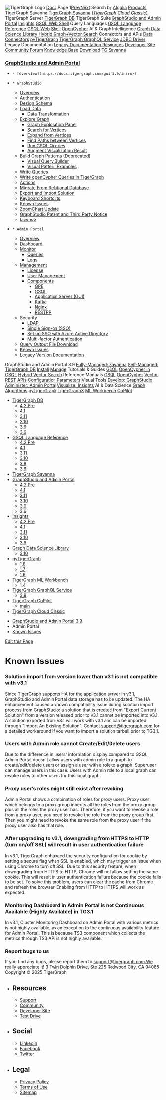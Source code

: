 ![TigerGraph Logo](https://www.tigergraph.com/wp-content/uploads/2020/05/TG_LOGO.svg) [Docs](https://docs.tigergraph.com/home)
Page 1[Prev](https://docs.tigergraph.com/gui/3.9/admin-portal/known-issues)[Next](https://docs.tigergraph.com/gui/3.9/admin-portal/known-issues)
Search by [Algolia](https://www.algolia.com/docsearch)
[Products](https://docs.tigergraph.com/gui/3.9/admin-portal/known-issues)
TigerGraph Savanna
[TigerGraph Savanna](https://docs.tigergraph.com/savanna/main/overview/) [(_TigerGraph Cloud Classic_)](https://docs.tigergraph.com/cloud/main/start/overview)
TigerGraph Server
[TigerGraph DB](https://docs.tigergraph.com/tigergraph-server/4.2/intro/)
TigerGraph Suite
[GraphStudio and Admin Portal](https://docs.tigergraph.com/gui/4.2/intro/) [Insights](https://docs.tigergraph.com/insights/4.2/intro/) [GSQL Web Shell](https://docs.tigergraph.com/tigergraph-server/current/gsql-shell/web)
Query Languages
[GSQL Language Reference](https://docs.tigergraph.com/gsql-ref/4.2/intro/) [GSQL Web Shell](https://docs.tigergraph.com/tigergraph-server/current/gsql-shell/web) [OpenCypher](https://docs.tigergraph.com/gsql-ref/current/opencypher-in-gsql)
AI & Graph Intelligence
[Graph Data Science Library](https://docs.tigergraph.com/graph-ml/3.10/intro/) [Hybrid Graph+Vector Search](https://docs.tigergraph.com/gsql-ref/current/vector/)
Connectors and APIs
[Data Connectors](https://docs.tigergraph.com/tigergraph-server/current/data-loading) [pyTigerGraph](https://docs.tigergraph.com/pytigergraph/1.8/intro/) [TigerGraph GraphQL Service](https://docs.tigergraph.com/graphql/3.9/) [JDBC Driver](https://github.com/tigergraph/ecosys/tree/master/tools/etl/tg-jdbc-driver)
Legacy Documentation
[ Legacy Documentation ](https://docs-legacy.tigergraph.com)
[Resources](https://docs.tigergraph.com/gui/3.9/admin-portal/known-issues)
[Developer Site](https://dev.tigergraph.com/) [Community Forum](https://community.tigergraph.com/) [Knowledge Base](https://tigergraph.freshdesk.com/support/solutions)
[Download](https://dl.tigergraph.com)
[ TG Savanna](https://savanna.tgcloud.io)
### [GraphStudio and Admin Portal](https://docs.tigergraph.com/gui/3.9/intro/)
  *     * [Overview](https://docs.tigergraph.com/gui/3.9/intro/)
  *     * GraphStudio
      * [Overview](https://docs.tigergraph.com/gui/3.9/graphstudio/overview)
      * [Authentication](https://docs.tigergraph.com/gui/3.9/graphstudio/user-access-management)
      * [Design Schema](https://docs.tigergraph.com/gui/3.9/graphstudio/design-schema)
      * [Load Data](https://docs.tigergraph.com/gui/3.9/graphstudio/load-data)
        * [Data Transformation](https://docs.tigergraph.com/gui/3.9/graphstudio/data-transformation)
      * [Explore Graph](https://docs.tigergraph.com/gui/3.9/graphstudio/explore-graph/README)
        * [Graph Exploration Panel](https://docs.tigergraph.com/gui/3.9/graphstudio/explore-graph/graph-exploration-panel)
        * [Search for Vertices](https://docs.tigergraph.com/gui/3.9/graphstudio/explore-graph/search-for-vertices)
        * [Expand from Vertices](https://docs.tigergraph.com/gui/3.9/graphstudio/explore-graph/expand-from-vertices)
        * [Find Paths between Vertices](https://docs.tigergraph.com/gui/3.9/graphstudio/explore-graph/find-paths-between-vertices)
        * [Run GSQL Queries](https://docs.tigergraph.com/gui/3.9/graphstudio/explore-graph/run-gsql-queries)
        * [Augment Visualization Result](https://docs.tigergraph.com/gui/3.9/graphstudio/explore-graph/augment-visualization-result)
      * Build Graph Patterns (Deprecated)
        * [Visual Query Builder](https://docs.tigergraph.com/gui/3.9/graphstudio/build-graph-patterns/visual-query-builder-overview)
        * [Visual Pattern Examples](https://docs.tigergraph.com/gui/3.9/graphstudio/build-graph-patterns/visual-pattern-examples)
      * [Write Queries](https://docs.tigergraph.com/gui/3.9/graphstudio/write-queries)
      * [Write openCypher Queries in TigerGraph](https://docs.tigergraph.com/gui/3.9/graphstudio/write-open-cypher-queries-in-tigergraph)
      * [Actions](https://docs.tigergraph.com/gui/3.9/graphstudio/actions)
      * [Migrate From Relational Database](https://docs.tigergraph.com/gui/3.9/graphstudio/migrate-from-relational-database)
      * [Export and Import Solution](https://docs.tigergraph.com/gui/3.9/graphstudio/export-and-import-solution)
      * [Keyboard Shortcuts](https://docs.tigergraph.com/gui/3.9/graphstudio/keyboard-shortcuts)
      * [Known Issues](https://docs.tigergraph.com/gui/3.9/graphstudio/known-issues)
      * [ZoomChart Update](https://docs.tigergraph.com/gui/3.9/graphstudio/graphstudio-zoomchart-update)
      * [GraphStudio Patent and Third Party Notice](https://docs.tigergraph.com/gui/3.9/graphstudio/patent-and-third-party-notice)
      * [License](https://docs.tigergraph.com/gui/3.9/graphstudio/license)
  *     * Admin Portal
      * [Overview](https://docs.tigergraph.com/gui/3.9/admin-portal/overview)
      * [Dashboard](https://docs.tigergraph.com/gui/3.9/admin-portal/dashboard)
      * [Monitor](https://docs.tigergraph.com/gui/3.9/admin-portal/monitoring/README)
        * [Queries](https://docs.tigergraph.com/gui/3.9/admin-portal/monitoring/queries)
        * [Logs](https://docs.tigergraph.com/gui/3.9/admin-portal/monitoring/log-viewer)
      * [Management](https://docs.tigergraph.com/gui/3.9/admin-portal/management/README)
        * [License](https://docs.tigergraph.com/gui/3.9/admin-portal/management/license)
        * [User Management](https://docs.tigergraph.com/gui/3.9/admin-portal/management/user-management)
        * [Components](https://docs.tigergraph.com/gui/3.9/admin-portal/components/README)
          * [GPE](https://docs.tigergraph.com/gui/3.9/admin-portal/components/gpe)
          * [GSQL](https://docs.tigergraph.com/gui/3.9/admin-portal/components/gsql)
          * [Application Server (GUI)](https://docs.tigergraph.com/gui/3.9/admin-portal/components/gui)
          * [Kafka](https://docs.tigergraph.com/gui/3.9/admin-portal/components/kafka)
          * [Nginx](https://docs.tigergraph.com/gui/3.9/admin-portal/components/nginx)
          * [RESTPP](https://docs.tigergraph.com/gui/3.9/admin-portal/components/restpp)
      * Security
        * [LDAP](https://docs.tigergraph.com/gui/3.9/admin-portal/security/ldap)
        * [Single Sign-on (SSO)](https://docs.tigergraph.com/gui/3.9/admin-portal/security/sso)
        * [Set up SSO with Azure Active Directory](https://docs.tigergraph.com/gui/3.9/admin-portal/security/sso-aad)
        * [Multi-factor Authentication](https://docs.tigergraph.com/gui/3.9/admin-portal/security/mfa)
      * [Query Output File Download](https://docs.tigergraph.com/gui/3.9/admin-portal/gsql-output-file)
      * [Known Issues](https://docs.tigergraph.com/gui/3.9/admin-portal/known-issues)
    * [Legacy Version Documentation](https://docs.tigergraph.com/gui/3.9/intro/legacy-tg-versions)


GraphStudio and Admin Portal 3.9
[Fully-Managed: Savanna](https://docs.tigergraph.com/savanna/main/overview/)
[Self-Managed: TigerGraph DB](https://docs.tigergraph.com/tigergraph-server/4.2/intro/)
[Install](https://docs.tigergraph.com/tigergraph-server/current/getting-started/) [Manage](https://docs.tigergraph.com/tigergraph-server/current/system-management/)
Tutorials & Guides
[GSQL](https://github.com/tigergraph/ecosys/blob/master/tutorials/GSQL.md) [OpenCypher in GSQL](https://github.com/tigergraph/ecosys/blob/master/tutorials/Cypher.md) [Hybrid Vector Search](https://github.com/tigergraph/ecosys/blob/master/tutorials/VectorSearch.md)
Reference Manuals
[GSQL](https://docs.tigergraph.com/gsql-ref/4.2/intro/) [OpenCypher](https://docs.tigergraph.com/gsql-ref/current/opencypher-in-gsql/) [Vector](https://docs.tigergraph.com/gsql-ref/current/vector/) [REST APIs](https://docs.tigergraph.com/tigergraph-server/current/api/) [Configuration Parameters](https://docs.tigergraph.com/tigergraph-server/current/reference/configuration-parameters)
Visual Tools
[Develop: GraphStudio](https://docs.tigergraph.com/gui/4.2/intro/) [Administer: Admin Portal](https://docs.tigergraph.com/gui/4.2/intro/) [Visualize: Insights](https://docs.tigergraph.com/insights/4.2/intro/)
AI & Data Science
[Graph Algorithms](https://docs.tigergraph.com/graph-ml/3.10/intro/) [pyTigerGraph](https://docs.tigergraph.com/pytigergraph/1.8/intro/) [TigerGraphX](https://github.com/tigergraph/ecosys/blob/master/tutorials/TigerGraphX.md) [ML Workbench](https://docs.tigergraph.com/ml-workbench/1.4/intro/) [CoPilot](https://docs.tigergraph.com/tg-copilot/intro/)
  * [TigerGraph DB](https://docs.tigergraph.com/tigergraph-server/4.2/intro/)
    * [4.2 Pre](https://docs.tigergraph.com/tigergraph-server/4.2/intro/)
    * [4.1](https://docs.tigergraph.com/tigergraph-server/4.1/intro/)
    * [3.11](https://docs.tigergraph.com/tigergraph-server/3.11/intro/)
    * [3.10](https://docs.tigergraph.com/tigergraph-server/3.10/intro/)
    * [3.9](https://docs.tigergraph.com/tigergraph-server/3.9/intro/)
    * [3.6](https://docs.tigergraph.com/tigergraph-server/3.6/intro/)
  * [GSQL Language Reference](https://docs.tigergraph.com/gsql-ref/4.2/intro/)
    * [4.2 Pre](https://docs.tigergraph.com/gsql-ref/4.2/intro/)
    * [4.1](https://docs.tigergraph.com/gsql-ref/4.1/intro/)
    * [3.11](https://docs.tigergraph.com/gsql-ref/3.11/intro/)
    * [3.10](https://docs.tigergraph.com/gsql-ref/3.10/intro/)
    * [3.9](https://docs.tigergraph.com/gsql-ref/3.9/intro/)
    * [3.6](https://docs.tigergraph.com/gsql-ref/3.6/intro/intro)
  * [TigerGraph Savanna](https://docs.tigergraph.com/savanna/main/overview/)
  * [GraphStudio and Admin Portal](https://docs.tigergraph.com/gui/4.2/intro/)
    * [4.2 Pre](https://docs.tigergraph.com/gui/4.2/intro/)
    * [4.1](https://docs.tigergraph.com/gui/4.1/intro/)
    * [3.11](https://docs.tigergraph.com/gui/3.11/intro/)
    * [3.10](https://docs.tigergraph.com/gui/3.10/intro/)
    * [3.9](https://docs.tigergraph.com/gui/3.9/intro/)
    * [3.6](https://docs.tigergraph.com/gui/3.6/graphstudio/overview)
  * [Insights](https://docs.tigergraph.com/insights/4.2/intro/)
    * [4.2 Pre](https://docs.tigergraph.com/insights/4.2/intro/)
    * [4.1](https://docs.tigergraph.com/insights/4.1/intro/)
    * [3.11](https://docs.tigergraph.com/insights/3.11/intro/)
    * [3.10](https://docs.tigergraph.com/insights/3.10/intro/)
    * [3.9](https://docs.tigergraph.com/insights/3.9/intro/)
  * [Graph Data Science Library](https://docs.tigergraph.com/graph-ml/3.10/intro/)
    * [3.10](https://docs.tigergraph.com/graph-ml/3.10/intro/)
  * [pyTigerGraph](https://docs.tigergraph.com/pytigergraph/1.8/intro/)
    * [1.8](https://docs.tigergraph.com/pytigergraph/1.8/intro/)
    * [1.7](https://docs.tigergraph.com/pytigergraph/1.7/intro/)
    * [1.6](https://docs.tigergraph.com/pytigergraph/1.6/intro/)
  * [TigerGraph ML Workbench](https://docs.tigergraph.com/ml-workbench/1.4/intro/)
    * [1.4](https://docs.tigergraph.com/ml-workbench/1.4/intro/)
  * [TigerGraph GraphQL Service](https://docs.tigergraph.com/graphql/3.9/)
    * [3.9](https://docs.tigergraph.com/graphql/3.9/)
  * [TigerGraph CoPilot](https://docs.tigergraph.com/tg-copilot/intro/)
    * [main](https://docs.tigergraph.com/tg-copilot/intro/)
  * [TigerGraph Cloud Classic](https://docs.tigergraph.com/cloud/main/start/overview)


[](https://docs.tigergraph.com/home/)
  * [GraphStudio and Admin Portal 3.9](https://docs.tigergraph.com/gui/3.9/intro/)
  * Admin Portal
  * [Known Issues](https://docs.tigergraph.com/gui/3.9/admin-portal/known-issues)


[Edit this Page](https://github.com/tigergraph/gui-docs/edit/3.9/modules/admin-portal/pages/known-issues.adoc)
# Known Issues
### Solution import from version lower than v3.1 is not compatible with v3.1
Since TigerGraph supports HA for the application server in v3.1, GraphStudio and Admin Portal data storage has to be updated. The HA enhancement caused a known compatibility issue during solution import process from GraphStudio: a solution that is created from "Export Current Solution" from a version released prior to v3.1 cannot be imported into v3.1. A solution exported from v3.1 will work with v3.1 and can be imported through "Import An Existing Solution". Contact support@tigergraph.com for a detailed workaround if you want to import a solution tarball prior to TG3.1.
### Users with Admin role cannot Create/Edit/Delete users
Due to the difference in users' information display compared to GSQL, Admin Portal doesn’t allow users with admin role to a graph to create/edit/delete users or assign a user with a role to a graph. Superuser can manage users in this case. Users with Admin role to a local graph can revoke roles to other users for this local graph.
### Proxy user’s roles might still exist after revoking
Admin Portal shows a combination of roles for proxy users. Proxy user which belongs to a proxy group inherits all the roles from the proxy group plus all the roles the proxy user has. Therefore, if you want to revoke a role from a proxy user, you need to revoke the role from the proxy group first. Then you might need to revoke the same role from the proxy user if the proxy user also has that role.
### After upgrading to v3.1, downgrading from HTTPS to HTTP (turn on/off SSL) will result in user authentication failure
In v3.1, TigerGraph enhanced the security configuration for cookie by setting a secure flag when SSL is enabled, which may trigger an issue when using Chrome to turn off SSL. Due to this security feature, when downgrading from HTTPS to HTTP, Chrome will not allow setting the same cookie. This will result in user authentication failure because the cookie fails to be set. To solve this problem, users can clear the cache from Chrome and refresh the browser. Enabling from HTTP to HTTPS will work as expected.
### Monitoring Dashboard in Admin Portal is not Continuous Available (Highly Available) in TG3.1
In v3.1, Cluster Monitoring Dashboard on Admin Portal with various metrics is not highly available, as an exception to the continuous availability feature for Admin Portal. This is because TS3 component which collects the metrics through TS3 API is not highly available.
### Report bugs to us
If you find any bugs, please report them to support@tigergraph.com.We really appreciate it!
3 Twin Dolphin Drive, Ste 225 Redwood City, CA 94065 
Copyright © 2025 TigerGraph
  * ## Resources
    * [Support](https://www.tigergraph.com/support/)
    * [Community](https://community.tigergraph.com/)
    * [Developer Site](https://dev.tigergraph.com/)
    * [Test Drive](https://testdrive.tigergraph.com/)
  * ## Social
    * [Linkedin](https://www.linkedin.com/company/tigergraph/)
    * [Facebook](https://www.facebook.com/TigerGraphDB/)
    * [Twitter](https://twitter.com/tigergraphdb)
  * ## Legal
    * [Privacy Policy](https://www.tigergraph.com/privacy-policy/)
    * [Terms of Use](https://www.tigergraph.com/terms/)
    * [Sitemap](https://docs.tigergraph.com/sitemap.xml)


